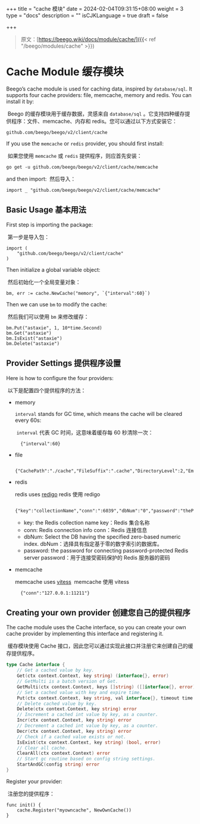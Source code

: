 +++
title = "cache 模块"
date = 2024-02-04T09:31:15+08:00
weight = 3
type = "docs"
description = ""
isCJKLanguage = true
draft = false

+++

> 原文：[https://beego.wiki/docs/module/cache/]({{< ref "/beego/modules/cache" >}})

# Cache Module 缓存模块

Beego’s cache module is used for caching data, inspired by `database/sql`. It supports four cache providers: file, memcache, memory and redis. You can install it by:

​	Beego 的缓存模块用于缓存数据，灵感来自 `database/sql` 。它支持四种缓存提供程序：文件、memcache、内存和 redis。您可以通过以下方式安装它：

```
github.com/beego/beego/v2/client/cache
```

If you use the `memcache` or `redis` provider, you should first install:

​	如果您使用 `memcache` 或 `redis` 提供程序，则应首先安装：

```
go get -u github.com/beego/beego/v2/client/cache/memcache
```

and then import: 
​	然后导入：

```
import _ "github.com/beego/beego/v2/client/cache/memcache"
```

## Basic Usage 基本用法

First step is importing the package:

​	第一步是导入包：

```
import (
	"github.com/beego/beego/v2/client/cache"
)
```

Then initialize a global variable object:

​	然后初始化一个全局变量对象：

```
bm, err := cache.NewCache("memory", `{"interval":60}`)
```

Then we can use `bm` to modify the cache:

​	然后我们可以使用 `bm` 来修改缓存：

```
bm.Put("astaxie", 1, 10*time.Second)
bm.Get("astaxie")
bm.IsExist("astaxie")
bm.Delete("astaxie")
```

## Provider Settings 提供程序设置

Here is how to configure the four providers:

​	以下是配置四个提供程序的方法：

- memory

  `interval` stands for GC time, which means the cache will be cleared every 60s:

  ​	 `interval` 代表 GC 时间，这意味着缓存每 60 秒清除一次：

  ```
    {"interval":60}
  ```

- file

  ```
    {"CachePath":"./cache","FileSuffix":".cache","DirectoryLevel":2,"EmbedExpiry":120}
  ```

- redis

  redis uses [redigo](https://github.com/garyburd/redigo/tree/master/redis) 
  ​	redis 使用 redigo

  ```
    {"key":"collectionName","conn":":6039","dbNum":"0","password":"thePassWord"}
  ```

  - key: the Redis collection name
    key：Redis 集合名称
  - conn: Redis connection info
    conn：Redis 连接信息
  - dbNum: Select the DB having the specified zero-based numeric index.
    dbNum：选择具有指定基于零的数字索引的数据库。
  - password: the password for connecting password-protected Redis server
    password：用于连接受密码保护的 Redis 服务器的密码

- memcache

  memcache uses [vitess](http://code.google.com/p/vitess/go/memcache) 
  ​	memcache 使用 vitess

  ```
    {"conn":"127.0.0.1:11211"}
  ```

## Creating your own provider 创建您自己的提供程序

The cache module uses the Cache interface, so you can create your own cache provider by implementing this interface and registering it.

​	缓存模块使用 Cache 接口，因此您可以通过实现此接口并注册它来创建自己的缓存提供程序。

```go
type Cache interface {
	// Get a cached value by key.
	Get(ctx context.Context, key string) (interface{}, error)
	// GetMulti is a batch version of Get.
	GetMulti(ctx context.Context, keys []string) ([]interface{}, error)
	// Set a cached value with key and expire time.
	Put(ctx context.Context, key string, val interface{}, timeout time.Duration) error
	// Delete cached value by key.
	Delete(ctx context.Context, key string) error
	// Increment a cached int value by key, as a counter.
	Incr(ctx context.Context, key string) error
	// Decrement a cached int value by key, as a counter.
	Decr(ctx context.Context, key string) error
	// Check if a cached value exists or not.
	IsExist(ctx context.Context, key string) (bool, error)
	// Clear all cache.
	ClearAll(ctx context.Context) error
	// Start gc routine based on config string settings.
	StartAndGC(config string) error
}
```

Register your provider:

​	注册您的提供程序：

```
func init() {
	cache.Register("myowncache", NewOwnCache())
}
```
